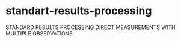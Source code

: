 # standart-results-processing
STANDARD RESULTS PROCESSING DIRECT MEASUREMENTS WITH MULTIPLE OBSERVATIONS
